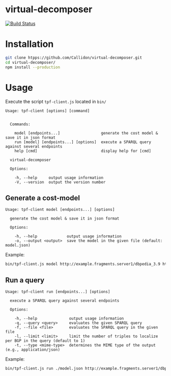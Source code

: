 #  virtual-decomposer
[![Build Status](https://travis-ci.org/Callidon/virtual-decomposer.svg?branch=master)](https://travis-ci.org/Callidon/virtual-decomposer)

# Installation
```bash
git clone htpps://github.com/Callidon/virtual-decomposer.git
cd virtual-decomposer/
npm install --production
```

# Usage

Execute the script `tpf-client.js` located in `bin/`
```
Usage: tpf-client [options] [command]


  Commands:

    model [endpoints...]                  generate the cost model & save it in json format
    run [model] [endpoints...] [options]  execute a SPARQL query against several endpoints
    help [cmd]                            display help for [cmd]

  virtual-decomposer

  Options:

    -h, --help     output usage information
    -V, --version  output the version number
```

## Generate a cost-model

```
Usage: tpf-client model [endpoints...] [options]

  generate the cost model & save it in json format

  Options:

    -h, --help             output usage information
    -o, --output <output>  save the model in the given file (default: model.json)
```
Example:
```bash
bin/tpf-client.js model http://example.fragments.server1/dbpedia_3.9 http://example.fragments.server2/dbpedia_3.9 -o model.json
```

## Run a query

```
Usage: tpf-client run [endpoints...] [options]

  execute a SPARQL query against several endpoints

  Options:

    -h, --help              output usage information
    -q, --query <query>     evaluates the given SPARQL query
    -f, --file <file>       evaluates the SPARQL query in the given file
    -l, --limit <limit>     limit the number of triples to localize per BGP in the query (default to 1)
    -t, --type <mime-type>  determines the MIME type of the output (e.g., application/json)
```

Example:
```bash
bin/tpf-client.js run ./model.json http://example.fragments.server1/dbpedia_3.9 http://example.fragments.server2/dbpedia_3.9 -q 'SELECT * WHERE { ?s rdf:type ?o . }'
```
